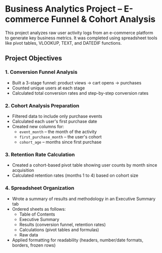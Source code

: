 # Business Analytics Project – E-commerce Funnel & Cohort Analysis

This project analyzes raw user activity logs from an e-commerce platform to generate key business metrics. It was completed using spreadsheet tools like pivot tables, VLOOKUP, TEXT, and DATEDIF functions.

## Project Objectives

### 1. Conversion Funnel Analysis
- Built a 3-stage funnel: product views → cart opens → purchases
- Counted unique users at each stage
- Calculated total conversion rates and step-by-step conversion rates

### 2. Cohort Analysis Preparation
- Filtered data to include only purchase events
- Calculated each user's first purchase date
- Created new columns for:
  - `event_month` – the month of the activity
  - `first_purchase_month` – the user's cohort
  - `cohort_age` – months since first purchase

### 3. Retention Rate Calculation
- Created a cohort-based pivot table showing user counts by month since acquisition
- Calculated retention rates (months 1 to 4) based on cohort size

### 4. Spreadsheet Organization
- Wrote a summary of results and methodology in an Executive Summary tab
- Ordered sheets as follows:
  - Table of Contents
  - Executive Summary
  - Results (conversion funnel, retention rates)
  - Calculations (pivot tables and formulas)
  - Raw data
- Applied formatting for readability (headers, number/date formats, borders, frozen rows)


